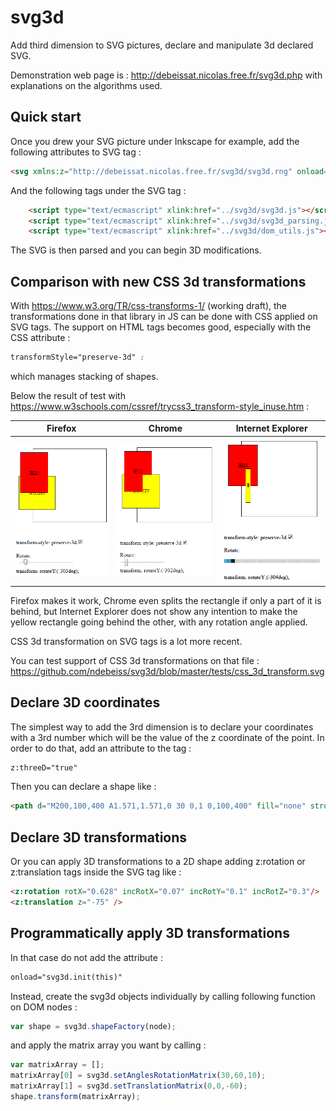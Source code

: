 # svg3d

Add third dimension to SVG pictures, declare and manipulate 3d declared SVG.

Demonstration web page is : http://debeissat.nicolas.free.fr/svg3d.php
with explanations on the algorithms used.

## Quick start

Once you drew your SVG picture under Inkscape for example, add the following attributes to SVG tag :

```HTML
<svg xmlns:z="http://debeissat.nicolas.free.fr/svg3d/svg3d.rng" onload="svg3d.init(this)">
```

And the following tags under the SVG tag :

```HTML
    <script type="text/ecmascript" xlink:href="../svg3d/svg3d.js"></script>
    <script type="text/ecmascript" xlink:href="../svg3d/svg3d_parsing.js"></script>
    <script type="text/ecmascript" xlink:href="../svg3d/dom_utils.js"></script>
```

The SVG is then parsed and you can begin 3D modifications.

## Comparison with new CSS 3d transformations

With https://www.w3.org/TR/css-transforms-1/ (working draft), the transformations done in that library in JS can be done with CSS applied on SVG tags.
The support on HTML tags becomes good, especially with the CSS attribute : 
```css
transformStyle="preserve-3d" :
```
which manages stacking of shapes.

Below the result of test with https://www.w3schools.com/cssref/trycss3_transform-style_inuse.htm :

| Firefox | Chrome | Internet Explorer |
| --- | --- | --- |
| ![preserve-3d on Firefox](https://github.com/ndebeiss/svg3d/blob/master/doc/Capture_firefox_preserve-3d.PNG "preserve-3d on Firefox") | ![preserve-3d on Chrome](https://github.com/ndebeiss/svg3d/blob/master/doc/Capture_chrome_preserve-3d.PNG "preserve-3d on Chrome") | ![preserve-3d on Internet Explorer](https://github.com/ndebeiss/svg3d/blob/master/doc/Capture_IE_preserve-3d.PNG "preserve-3d on Internet Explorer") |

Firefox makes it work, Chrome even splits the rectangle if only a part of it is behind, but Internet Explorer does not show any intention to make the yellow rectangle going behind the other, with any rotation angle applied.

CSS 3d transformation on SVG tags is a lot more recent.

You can test support of CSS 3d transformations on that file :
https://github.com/ndebeiss/svg3d/blob/master/tests/css_3d_transform.svg



## Declare 3D coordinates

The simplest way to add the 3rd dimension is to declare your coordinates with a 3rd number which will be the value of the z coordinate of the point.
In order to do that, add an attribute to the tag :

```HTML
z:threeD="true"
```

Then you can declare a shape like :

```HTML
<path d="M200,100,400 A1.571,1.571,0 30 0,1 0,100,400" fill="none" stroke="blue" stroke-width="5" z:threeD="true"/>
```

## Declare 3D transformations

Or you can apply 3D transformations to a 2D shape adding z:rotation or z:translation tags inside the SVG tag like :

```HTML
<z:rotation rotX="0.628" incRotX="0.07" incRotY="0.1" incRotZ="0.3"/>
<z:translation z="-75" />
```

## Programmatically apply 3D transformations

In that case do not add the attribute :

```HTML
onload="svg3d.init(this)"
```

Instead, create the svg3d objects individually by calling following function on DOM nodes :

```JavaScript
var shape = svg3d.shapeFactory(node);
```

and apply the matrix array you want by calling :

```JavaScript
var matrixArray = [];
matrixArray[0] = svg3d.setAnglesRotationMatrix(30,60,10);
matrixArray[1] = svg3d.setTranslationMatrix(0,0,-60);
shape.transform(matrixArray);
```


